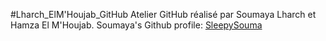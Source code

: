 #Lharch_ElM'Houjab_GitHub
Atelier GitHub réalisé par Soumaya Lharch et Hamza El M'Houjab.
Soumaya's Github profile: [SleepySouma](https://github.com/SleepySouma)